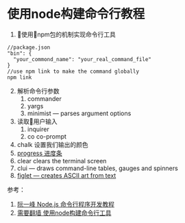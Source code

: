 # 使用node构建命令行教程

1. 使用npm包的机制实现命令行工具
```
//package.json
"bin": {
  "your_commond_name": "your_real_command_file"
}
//use npm link to make the command globally
npm link
```
2. 解析命令行参数
    1. commander
    2. yargs
    3. minimist — parses argument options
3. 读取用户输入
    1. inquirer
    2. co co-prompt 
4. chalk 设置我们输出的颜色
5. [progress 进度条](https://www.npmjs.com/package/progress)
6. clear clears the terminal screen
7. clui — draws command-line tables, gauges and spinners
8. [figlet — creates ASCII art from text](https://www.npmjs.com/package/figlet)

参考：
1. [阮一峰 Node.js 命令行程序开发教程](http://www.ruanyifeng.com/blog/2015/05/command-line-with-node.html)
2. [需要翻墙 使用node构建命令行工具](https://developer.atlassian.com/blog/2015/11/scripting-with-node/)